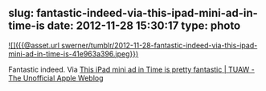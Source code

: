 slug: fantastic-indeed-via-this-ipad-mini-ad-in-time-is
date: 2012-11-28 15:30:17
type: photo
---

[![]({{@asset.url swerner/tumblr/2012-11-28-fantastic-indeed-via-this-ipad-mini-ad-in-time-is-41e963a396.jpeg}})](http://www.tuaw.com/2012/11/27/this-ipad-mini-ad-in-time-is-pretty-fantastic/)

Fantastic indeed. Via [This iPad mini ad in Time is pretty fantastic | TUAW - The Unofficial Apple Weblog](http://www.tuaw.com/2012/11/27/this-ipad-mini-ad-in-time-is-pretty-fantastic/)
